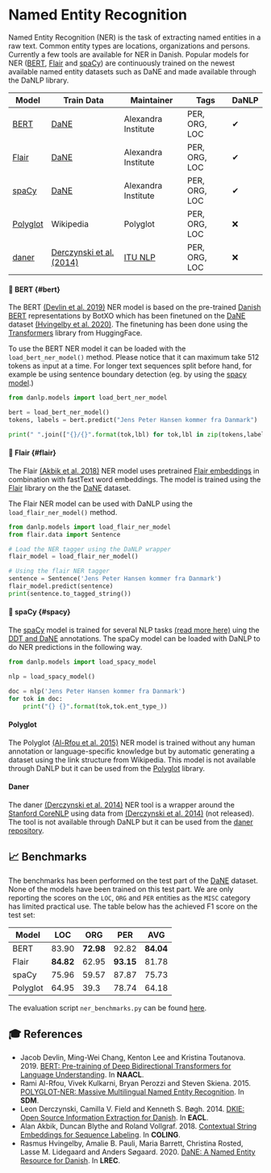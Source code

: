 Named Entity Recognition
========================
Named Entity Recognition (NER) is the task of extracting named entities in a raw text. 
Common entity types are locations, organizations and persons. Currently a few
tools are available for NER in Danish. Popular models for NER
([BERT](https://huggingface.co/transformers/index.html),
[Flair](https://github.com/flairNLP/flair) and [spaCy](https://spacy.io/))
are continuously trained on the newest available named entity datasets such as DaNE
and made available through the DaNLP library.

| Model                                                                             | Train Data                                                            | Maintainer                     | Tags          | DaNLP |
|-----------------------------------------------------------------------------------|-----------------------------------------------------------------------|--------------------------------|---------------|-------|
| [BERT](#bert)                                                                     | [DaNE](../datasets.md#dane)                                           | Alexandra Institute            | PER, ORG, LOC | ✔     |
| [Flair](#flair)                                                                   | [DaNE](../datasets.md#dane)                                           | Alexandra Institute            | PER, ORG, LOC | ✔    |
| [spaCy](#spacy)                                                                   | [DaNE](../datasets.md#dane)                                           | Alexandra Institute            | PER, ORG, LOC | ✔     |
| [Polyglot](https://polyglot.readthedocs.io/en/latest/NamedEntityRecognition.html) | Wikipedia                                                             | Polyglot                       | PER, ORG, LOC | ❌     |
| [daner](https://github.com/ITUnlp/daner)                                          | [Derczynski et al. (2014)](https://www.aclweb.org/anthology/E14-2016) | [ITU NLP](https://nlp.itu.dk/) | PER, ORG, LOC | ❌     |

#### 🔧 BERT {#bert}
The BERT [(Devlin et al. 2019)](https://www.aclweb.org/anthology/N19-1423/) NER model is based on the pre-trained [Danish BERT](https://github.com/botxo/nordic_bert) representations by BotXO which 
has been finetuned on the [DaNE](../datasets.md#dane) 
dataset [(Hvingelby et al. 2020)](http://www.lrec-conf.org/proceedings/lrec2020/pdf/2020.lrec-1.565.pdf). The finetuning has been done using the [Transformers](https://github.com/huggingface/transformers) library from HuggingFace.

To use the BERT NER model it can be loaded with the `load_bert_ner_model()` method. Please notice that it can maximum take 512 tokens as input at a time. For longer text sequences split before hand, for example be using sentence boundary detection (eg. by using the [spacy model](../spacy.md ).) 
```python
from danlp.models import load_bert_ner_model

bert = load_bert_ner_model()
tokens, labels = bert.predict("Jens Peter Hansen kommer fra Danmark")

print(" ".join(["{}/{}".format(tok,lbl) for tok,lbl in zip(tokens,labels)]))
```


#### 🔧 Flair {#flair}
The Flair [(Akbik et al. 2018)](https://www.aclweb.org/anthology/C18-1139/) NER model
uses pretrained [Flair embeddings](embeddings.md#flair-embeddings)
in combination with fastText word embeddings. The model is trained using the [Flair](https://github.com/flairNLP/flair)
 library on the the [DaNE](../datasets.md#dane) dataset.

The Flair NER model can be used with DaNLP using the `load_flair_ner_model()` method.
```python
from danlp.models import load_flair_ner_model
from flair.data import Sentence

# Load the NER tagger using the DaNLP wrapper
flair_model = load_flair_ner_model()

# Using the flair NER tagger
sentence = Sentence('Jens Peter Hansen kommer fra Danmark') 
flair_model.predict(sentence) 
print(sentence.to_tagged_string())
```

#### 🔧 spaCy {#spacy}
The [spaCy](https://spacy.io/) model is trained for several NLP tasks [(read more here)](../spacy.md) uing the [DDT and DaNE](../datasets.md#dane) annotations.
The spaCy model can be loaded with DaNLP to do NER predictions in the following way.
```python
from danlp.models import load_spacy_model

nlp = load_spacy_model()

doc = nlp('Jens Peter Hansen kommer fra Danmark') 
for tok in doc:
    print("{} {}".format(tok,tok.ent_type_))
```

#### Polyglot
The Polyglot [(Al-Rfou et al. 2015)](https://arxiv.org/abs/1410.3791) NER model
is  trained without any human annotation or language-specific knowledge but 
by automatic generating a dataset using the link structure from Wikipedia.
This model is not available through DaNLP but it can be used from the 
[Polyglot](https://github.com/aboSamoor/polyglot) library.

#### Daner
The daner [(Derczynski et al. 2014)](https://www.aclweb.org/anthology/E14-2016) NER tool
is a wrapper around the [Stanford CoreNLP](https://stanfordnlp.github.io/CoreNLP/) 
using data from [(Derczynski et al. 2014)](https://www.aclweb.org/anthology/E14-2016) (not released).
The tool is not available through DaNLP but it can be used from the [daner repository](https://github.com/ITUnlp/daner).

## 📈 Benchmarks
The benchmarks has been performed on the test part of the
[DaNE](../datasets.md#dane) dataset.
None of the models have been trained on this test part. We are only reporting the scores on the `LOC`, `ORG` and `PER` entities as the `MISC` category has limited practical use.
The table below has the achieved F1 score on the test set:

| Model    | LOC       | ORG       | PER       | AVG       |
|----------|-----------|-----------|-----------|-----------|
| BERT     | 83.90     | **72.98** | 92.82     | **84.04** |
| Flair    | **84.82** | 62.95     | **93.15** | 81.78     |
| spaCy    | 75.96     | 59.57     | 87.87     | 75.73     |
| Polyglot | 64.95     | 39.3      | 78.74     | 64.18     |

The evaluation script `ner_benchmarks.py` can be found [here](https://github.com/alexandrainst/danlp/blob/master/examples/benchmarks/ner_benchmarks.py).



## 🎓 References
- Jacob Devlin, Ming-Wei Chang, Kenton Lee and Kristina Toutanova. 2019. [BERT: Pre-training of Deep Bidirectional Transformers for Language Understanding](https://www.aclweb.org/anthology/N19-1423/). In **NAACL**.
- Rami Al-Rfou, Vivek Kulkarni, Bryan Perozzi and Steven Skiena. 2015. [POLYGLOT-NER: Massive Multilingual Named Entity Recognition](https://arxiv.org/abs/1410.3791). In **SDM**.
- Leon Derczynski, Camilla V. Field and Kenneth S. Bøgh. 2014. [DKIE: Open Source Information Extraction for Danish](https://www.aclweb.org/anthology/E14-2016). In **EACL**.
- Alan Akbik, Duncan Blythe and Roland Vollgraf. 2018. [Contextual String Embeddings for Sequence Labeling](https://www.aclweb.org/anthology/C18-1139/). In **COLING**.
- Rasmus Hvingelby, Amalie B. Pauli, Maria Barrett, Christina Rosted, Lasse M. Lidegaard and Anders Søgaard. 2020. [DaNE: A Named Entity Resource for Danish](http://www.lrec-conf.org/proceedings/lrec2020/pdf/2020.lrec-1.565.pdf). In **LREC**.
